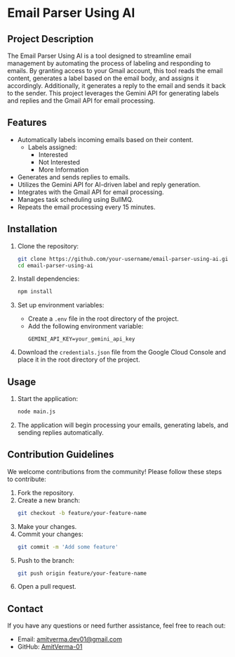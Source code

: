 # Email Parser Using AI

## Project Description

The Email Parser Using AI is a tool designed to streamline email management by automating the process of labeling and responding to emails. By granting access to your Gmail account, this tool reads the email content, generates a label based on the email body, and assigns it accordingly. Additionally, it generates a reply to the email and sends it back to the sender. This project leverages the Gemini API for generating labels and replies and the Gmail API for email processing.

## Features

- Automatically labels incoming emails based on their content.
  - Labels assigned:
    - Interested
    - Not Interested
    - More Information
- Generates and sends replies to emails.
- Utilizes the Gemini API for AI-driven label and reply generation.
- Integrates with the Gmail API for email processing.
- Manages task scheduling using BullMQ.
- Repeats the email processing every 15 minutes.


## Installation

1. Clone the repository:
    ```bash
    git clone https://github.com/your-username/email-parser-using-ai.git
    cd email-parser-using-ai
    ```

2. Install dependencies:
    ```bash
    npm install
    ```

3. Set up environment variables:
    - Create a `.env` file in the root directory of the project.
    - Add the following environment variable:
        ```
        GEMINI_API_KEY=your_gemini_api_key
        ```

4. Download the `credentials.json` file from the Google Cloud Console and place it in the root directory of the project.

## Usage

1. Start the application:
    ```bash
    node main.js
    ```

2. The application will begin processing your emails, generating labels, and sending replies automatically.

## Contribution Guidelines

We welcome contributions from the community! Please follow these steps to contribute:

1. Fork the repository.
2. Create a new branch:
    ```bash
    git checkout -b feature/your-feature-name
    ```
3. Make your changes.
4. Commit your changes:
    ```bash
    git commit -m 'Add some feature'
    ```
5. Push to the branch:
    ```bash
    git push origin feature/your-feature-name
    ```
6. Open a pull request.

## Contact

If you have any questions or need further assistance, feel free to reach out:

- Email: amitverma.dev01@gmail.com
- GitHub: [AmitVerma-01](https://github.com/AmitVerma-01)
